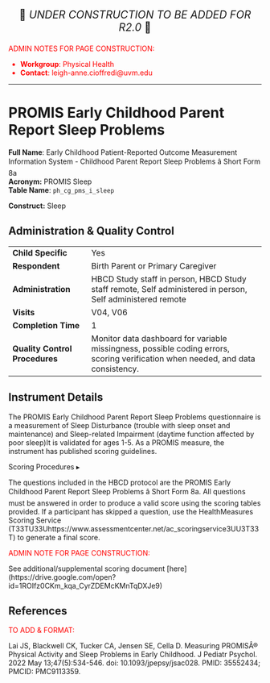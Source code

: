 <p style="text-align: center; font-size: 1.5em;">🚧 <i>UNDER CONSTRUCTION TO BE ADDED FOR R2.0</i> 🚧 </p>

<p style="color: red;">ADMIN NOTES FOR PAGE CONSTRUCTION:<br>
<ul style="color: red;">
  <li><b>Workgroup</b>: Physical Health</li>
  <li><b>Contact</b>: leigh-anne.cioffredi@uvm.edu</li>
  
  
</ul>
</ul>
</p>

------------------------------------------------------------

# PROMIS Early Childhood Parent Report Sleep Problems

**Full Name**: Early Childhood Patient-Reported Outcome Measurement Information System - Childhood Parent Report Sleep Problems â Short Form 8a       
 **Acronym:** PROMIS Sleep           
**Table Name**: `ph_cg_pms_i_sleep`    

**Construct:** Sleep
   





## Administration & Quality Control

<table class="table-no-vertical-lines" style="width: 100%; border-collapse: collapse; table-layout: fixed;">
<tbody>
<tr><td><b>Child Specific</b></td>
<td>Yes </td></tr>
<tr><td><b>Respondent</b></td>
<td>Birth Parent or Primary Caregiver</td></tr>
<tr><td><b>Administration</b></td>
<td style="word-wrap: break-word; white-space: normal;">HBCD Study staff in person, HBCD Study staff remote, Self administered in person, Self administered remote</td></tr>
<tr><td><b>Visits</b></td>
<td>V04, V06</td></tr>
<tr><td><b>Completion Time</b></td>
<td>1</td></tr>
<tr><td><b>Quality Control Procedures</b></td>
<td style="word-wrap: break-word; white-space: normal;">Monitor data dashboard for variable missingness, possible coding errors, scoring verification when needed, and data consistency.</td></tr>      
</tbody>
</table>



## Instrument Details

The PROMIS Early Childhood Parent Report Sleep Problems questionnaire is a measurement of Sleep Disturbance (trouble with sleep onset and maintenance) and Sleep-related Impairment (daytime function affected by poor sleep)It is validated for ages 1-5. As a PROMIS measure, the instrument has published scoring guidelines.




<div id="scoring" class="table-banner" onclick="toggleCollapse(this)">
  <span class="emoji"><i class="fa fa-calculator"></i></span>
  <span class="text-with-link">
  <span class="text">Scoring Procedures</span>
  <a class="anchor-link" href="#scoring" title="Copy link">
  <i class="fa-solid fa-link"></i>
  </a>
  </span>
  <span class="arrow">▸</span>
</div>
<div class="collapsible-content">
<p>The questions included in the HBCD protocol are the PROMIS Early Childhood  Parent Report Sleep Problems â Short Form 8a.  All questions must be answered in order to produce a valid score using the scoring tables provided. If a participant has skipped a question, use the HealthMeasures Scoring Service (T33TU33Uhttps://www.assessmentcenter.net/ac_scoringservice3UU3T33T) to generate a final score.</p>
</div>



<p style="color: red;">ADMIN NOTE FOR PAGE CONSTRUCTION:</p> See additional/supplemental scoring document [here](https://drive.google.com/open?id=1ROIfz0CKm_kqa_CyrZDEMcKMnTqDXJe9)




## References

<div class="references"> 
<p><a href=""></a></p>  
</div>

<p style="color: red;">TO ADD & FORMAT:<br></p>

Lai JS, Blackwell CK, Tucker CA, Jensen SE, Cella D. Measuring PROMISÂ® Physical Activity and Sleep Problems in Early Childhood. J Pediatr Psychol. 2022 May 13;47(5):534-546. doi: 10.1093/jpepsy/jsac028. PMID: 35552434; PMCID: PMC9113359.


<br>

